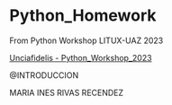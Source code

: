 # Python_Homework
From Python Workshop LITUX-UAZ 2023

[Unciafidelis - Python_Workshop_2023](https://github.com/unciafidelis/)

@INTRODUCCION



MARIA INES RIVAS RECENDEZ



